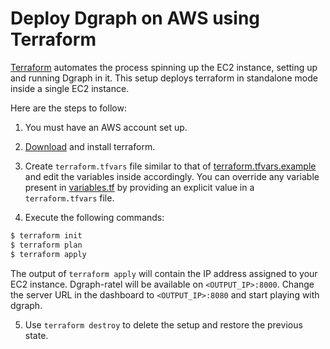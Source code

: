 # Deploy Dgraph on AWS using Terraform

[Terraform](https://terraform.io/) automates the process spinning up the EC2 instance, setting up and running Dgraph in it.
This setup deploys terraform in standalone mode inside a single EC2 instance.

Here are the steps to follow:

1. You must have an AWS account set up.

2. [Download](https://terraform.io/downloads.html) and install terraform.

3. Create `terraform.tfvars` file similar to that of [terraform.tfvars.example](./terraform.tfvars.example) and edit the variables inside accordingly.
You can override any variable present in [variables.tf](./variables.tf) by providing an explicit value in a `terraform.tfvars` file.
 
4. Execute the following commands:

```sh
$ terraform init
$ terraform plan
$ terraform apply
```

The output of `terraform apply` will contain the IP address assigned to your EC2 instance. Dgraph-ratel will be available on `<OUTPUT_IP>:8000`.
Change the server URL in the dashboard to `<OUTPUT_IP>:8080` and start playing with dgraph.

5. Use `terraform destroy` to delete the setup and restore the previous state.
